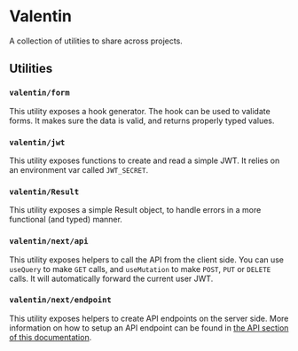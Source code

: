 # Valentin

A collection of utilities to share across projects.

## Utilities

### `valentin/form`

This utility exposes a hook generator. The hook can be used to validate forms.
It makes sure the data is valid, and returns properly typed values.

### `valentin/jwt`

This utility exposes functions to create and read a simple JWT. It relies on an
environment var called `JWT_SECRET`.

### `valentin/Result`

This utility exposes a simple Result object, to handle errors in a more
functional (and typed) manner.

### `valentin/next/api`

This utility exposes helpers to call the API from the client side. You can use
`useQuery` to make `GET` calls, and `useMutation` to make `POST`, `PUT` or
`DELETE` calls. It will automatically forward the current user JWT.

### `valentin/next/endpoint`

This utility exposes helpers to create API endpoints on the server side. More
information on how to setup an API endpoint can be found in
[the API section of this documentation](#api).
